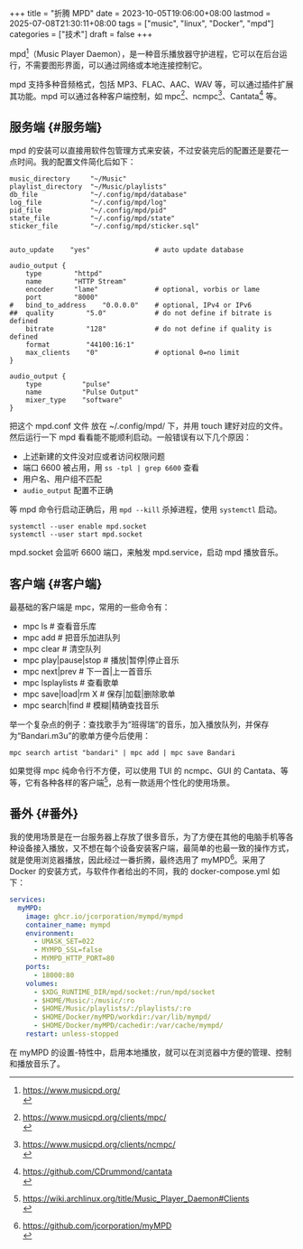 +++
title = "折腾 MPD"
date = 2023-10-05T19:06:00+08:00
lastmod = 2025-07-08T21:30:11+08:00
tags = ["music", "linux", "Docker", "mpd"]
categories = ["技术"]
draft = false
+++

mpd[^1]（Music Player Daemon），是一种音乐播放器守护进程，它可以在后台运行，不需要图形界面，可以通过网络或本地连接控制它。 <br/>
[^1]: <https://www.musicpd.org/> <br/>

mpd 支持多种音频格式，包括 MP3、FLAC、AAC、WAV 等，可以通过插件扩展其功能。mpd 可以通过各种客户端控制，如 mpc[^2]、ncmpc[^3]、Cantata[^4] 等。 <br/>
[^2]: <https://www.musicpd.org/clients/mpc/> <br/>
[^3]: <https://www.musicpd.org/clients/ncmpc/> <br/>
[^4]: <https://github.com/CDrummond/cantata> <br/>

<!--more-->


## 服务端 {#服务端}

mpd 的安装可以直接用软件包管理方式来安装，不过安装完后的配置还是要花一点时间。我的配置文件简化后如下： <br/>

```text
music_directory     "~/Music"
playlist_directory  "~/Music/playlists"
db_file             "~/.config/mpd/database"
log_file            "~/.config/mpd/log"
pid_file            "~/.config/mpd/pid"
state_file          "~/.config/mpd/state"
sticker_file        "~/.config/mpd/sticker.sql"


auto_update    "yes"                # auto update database

audio_output {
    type        "httpd"
    name        "HTTP Stream"
    encoder     "lame"              # optional, vorbis or lame
    port        "8000"
#   bind_to_address    "0.0.0.0"    # optional, IPv4 or IPv6
##  quality        "5.0"            # do not define if bitrate is defined
    bitrate        "128"            # do not define if quality is defined
    format         "44100:16:1"
    max_clients    "0"              # optional 0=no limit
}

audio_output {
    type          "pulse"
    name          "Pulse Output"
    mixer_type    "software"
}
```

把这个 mpd.conf 文件 放在 ~/.config/mpd/ 下，并用 touch 建好对应的文件。然后运行一下 mpd 看看能不能顺利启动。一般错误有以下几个原因： <br/>

-   上述新建的文件没对应或者访问权限问题 <br/>
-   端口 6600 被占用，用 `ss -tpl | grep 6600` 查看 <br/>
-   用户名、用户组不匹配 <br/>
-   `audio_output` 配置不正确 <br/>

等 mpd 命令行启动正确后，用 `mpd --kill` 杀掉进程，使用 `systemctl` 启动。 <br/>

```shell
systemctl --user enable mpd.socket
systemctl --user start mpd.socket
```

mpd.socket 会监听 6600 端口，来触发 mpd.service，启动 mpd 播放音乐。 <br/>


## 客户端 {#客户端}

最基础的客户端是 mpc，常用的一些命令有： <br/>

-   mpc ls               # 查看音乐库 <br/>
-   mpc add              # 把音乐加进队列 <br/>
-   mpc clear            # 清空队列 <br/>
-   mpc play|pause|stop  # 播放|暂停|停止音乐 <br/>
-   mpc next|prev        # 下一首|上一首音乐 <br/>
-   mpc lsplaylists      # 查看歌单 <br/>
-   mpc save|load|rm X   # 保存|加载|删除歌单 <br/>
-   mpc search|find      # 模糊|精确查找音乐 <br/>

举一个复杂点的例子：查找歌手为“班得瑞”的音乐，加入播放队列，并保存为“Bandari.m3u”的歌单方便今后使用： <br/>

```shell
mpc search artist "bandari" | mpc add | mpc save Bandari
```

如果觉得 mpc 纯命令行不方便，可以使用 TUI 的 ncmpc、GUI 的 Cantata、等等，它有各种各样的客户端[^5]，总有一款适用个性化的使用场景。 <br/>
[^5]: <https://wiki.archlinux.org/title/Music_Player_Daemon#Clients> <br/>


## 番外 {#番外}

我的使用场景是在一台服务器上存放了很多音乐，为了方便在其他的电脑手机等各种设备接入播放，又不想在每个设备安装客户端，最简单的也最一致的操作方式，就是使用浏览器播放，因此经过一番折腾，最终选用了 myMPD[^6]。采用了 Docker 的安装方式，与软件作者给出的不同，我的 docker-compose.yml 如下： <br/>
[^6]: <https://github.com/jcorporation/myMPD> <br/>

```yaml
services:
  myMPD:
    image: ghcr.io/jcorporation/mympd/mympd
    container_name: mympd
    environment:
      - UMASK_SET=022
      - MYMPD_SSL=false
      - MYMPD_HTTP_PORT=80
    ports:
      - 18000:80
    volumes:
      - $XDG_RUNTIME_DIR/mpd/socket:/run/mpd/socket
      - $HOME/Music/:/music/:ro
      - $HOME/Music/playlists/:/playlists/:ro
      - $HOME/Docker/myMPD/workdir:/var/lib/mympd/
      - $HOME/Docker/myMPD/cachedir:/var/cache/mympd/
    restart: unless-stopped
```

在 myMPD 的设置-特性中，启用本地播放，就可以在浏览器中方便的管理、控制和播放音乐了。

